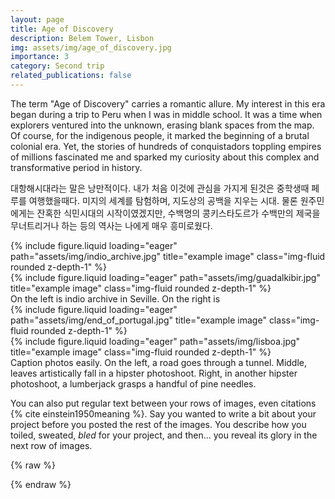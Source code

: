 ```yaml
---
layout: page
title: Age of Discovery
description: Belem Tower, Lisbon
img: assets/img/age_of_discovery.jpg
importance: 3
category: Second trip
related_publications: false
---
```


The term "Age of Discovery" carries a romantic allure. My interest in this era began during a trip to Peru when I was in middle school. It was a time when explorers ventured into the unknown, erasing blank spaces from the map. Of course, for the indigenous people, it marked the beginning of a brutal colonial era. Yet, the stories of hundreds of conquistadors toppling empires of millions fascinated me and sparked my curiosity about this complex and transformative period in history.

대항해시대라는 말은 낭만적이다. 내가 처음 이것에 관심을 가지게 된것은 중학생때 페루를 여행했을때다. 미지의 세계를 탐험하며, 지도상의 공백을 지우는 시대. 물론 원주민에게는 잔혹한 식민시대의 시작이였겠지만, 수백명의 콩키스타도르가 수백만의 제국을 무너트리거나 하는 등의 역사는 나에게 매우 흥미로웠다. 

<div class="row">
    <div class="col-sm mt-3 mt-md-0">
        {% include figure.liquid loading="eager" path="assets/img/indio_archive.jpg" title="example image" class="img-fluid rounded z-depth-1" %}
    </div>
    <div class="col-sm mt-3 mt-md-0">
        {% include figure.liquid loading="eager" path="assets/img/guadalkibir.jpg" title="example image" class="img-fluid rounded z-depth-1" %}
    </div>
</div>
<div class="caption">
    On the left is indio archive in Seville. On the right is 
</div>


<div class="row">
    <div class="col-sm mt-3 mt-md-0">
        {% include figure.liquid loading="eager" path="assets/img/end_of_portugal.jpg" title="example image" class="img-fluid rounded z-depth-1" %}
    </div>
    <div class="col-sm mt-3 mt-md-0">
        {% include figure.liquid loading="eager" path="assets/img/lisboa.jpg" title="example image" class="img-fluid rounded z-depth-1" %}
    </div>
</div>
<div class="caption">
    Caption photos easily. On the left, a road goes through a tunnel. Middle, leaves artistically fall in a hipster photoshoot. Right, in another hipster photoshoot, a lumberjack grasps a handful of pine needles.
</div>


You can also put regular text between your rows of images, even citations {% cite einstein1950meaning %}.
Say you wanted to write a bit about your project before you posted the rest of the images.
You describe how you toiled, sweated, _bled_ for your project, and then... you reveal its glory in the next row of images.



{% raw %}



{% endraw %}
